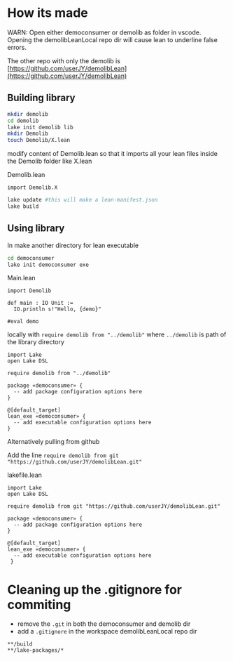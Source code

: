 # How its made

WARN: Open either democonsumer or demolib as folder in vscode.    
Opening the demolibLeanLocal repo dir will cause lean to underline false errors.    

The other repo with only the demolib is [https://github.com/userJY/demolibLean](https://github.com/userJY/demolibLean)

## Building library

```bash
mkdir demolib
cd demolib
lake init demolib lib
mkdir Demolib
touch Demolib/X.lean
```

modify content of Demolib.lean so that it imports all your lean files inside the Demolib folder like X.lean   

Demolib.lean
```
import Demolib.X
```

```bash
lake update #this will make a lean-manifest.json
lake build
```

## Using library

In make another directory for lean executable

```bash
cd democonsumer
lake init democonsumer exe
```

Main.lean

```
import Demolib

def main : IO Unit :=
  IO.println s!"Hello, {demo}"

#eval demo
```


locally with `require demolib from "../demolib"` where `../demolib` is path of the library directory 

```
import Lake
open Lake DSL

require demolib from "../demolib"

package «democonsumer» {
  -- add package configuration options here
}

@[default_target]
lean_exe «democonsumer» {
  -- add executable configuration options here
}
```

Alternatively pulling from github 

Add the line `require demolib from git "https://github.com/userJY/demolibLean.git"`

lakefile.lean


```
import Lake
open Lake DSL

require demolib from git "https://github.com/userJY/demolibLean.git"

package «democonsumer» {
  -- add package configuration options here
}

@[default_target]
lean_exe «democonsumer» {
  -- add executable configuration options here
 }
```


# Cleaning up the .gitignore for commiting

* remove the `.git` in both the democonsumer and demolib dir
* add a `.gitignore` in the workspace demolibLeanLocal repo dir

```
**/build
**/lake-packages/*
```
